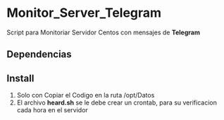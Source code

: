 # Monitor_Server_Telegram
Script para Monitoriar Servidor Centos con mensajes de **Telegram**

## Dependencias


## Install
1. Solo con Copiar el Codigo en la ruta /opt/Datos
2. El archivo **heard.sh** se le debe crear un crontab, para su verificacion cada hora en el servidor

